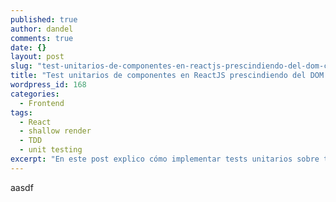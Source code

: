 ```yaml
---
published: true
author: dandel
comments: true
date: {}
layout: post
slug: "test-unitarios-de-componentes-en-reactjs-prescindiendo-del-dom-con-shallow-rendering"
title: "Test unitarios de componentes en ReactJS prescindiendo del DOM con Shallow Rendering"
wordpress_id: 168
categories: 
  - Frontend
tags: 
  - React
  - shallow render
  - TDD
  - unit testing
excerpt: "En este post explico cómo implementar tests unitarios sobre tus componentes de UI utilizando shallow rendering."
---
```


aasdf
